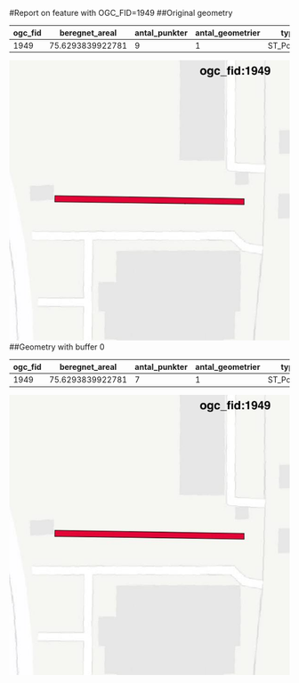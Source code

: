 #Report on feature with OGC_FID=1949
##Original geometry



| ogc_fid |  beregnet_areal  | antal_punkter | antal_geometrier |    type    |
|---------|------------------|---------------|------------------|------------|
|    1949 | 75.6293839922781 |             9 |                1 | ST_Polygon|
![geom](../images/1949_invalid.jpg)
##Geometry with buffer 0



| ogc_fid |  beregnet_areal  | antal_punkter | antal_geometrier |    type    |
|---------|------------------|---------------|------------------|------------|
|    1949 | 75.6293839922781 |             7 |                1 | ST_Polygon|
![geom](../images/1949_buffer0.jpg)
